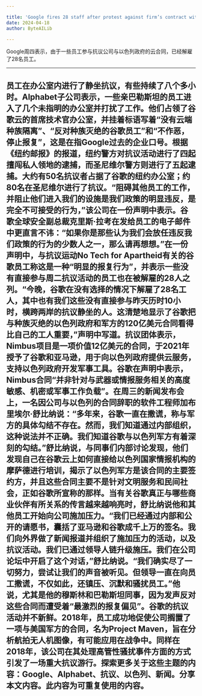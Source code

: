 ```yaml
---

title: 'Google fires 28 staff after protest against firm’s contract with Israeli government'
date: 2024-04-18
author: ByteAILib

---
```


Google周四表示，由于一些员工参与抗议公司与以色列政府的云合同，已经解雇了28名员工。

---
员工在办公室内进行了静坐抗议，有些持续了八个多小时。Alphabet子公司表示，一些亲巴勒斯坦的员工进入了几个未指明的办公室并打扰了工作。他们占领了谷歌云的首席技术官办公室，并挂着标语写着“没有云端种族隔离”、“反对种族灭绝的谷歌员工”和“不作恶，停止报复”，这是在指Google过去的企业口号。根据《纽约邮报》的报道，纽约警方对抗议活动进行了四起擅闯私人领地的逮捕，而圣尼维尔警方则进行了五起逮捕。大约有50名抗议者占据了谷歌的纽约办公室；约80名在圣尼维尔进行了抗议。“阻碍其他员工的工作，并阻止他们进入我们的设施是我们政策的明显违反，是完全不可接受的行为，”该公司在一份声明中表示。谷歌全球安全副总裁克里斯·拉考在发给员工的电子邮件中更直言不讳：“如果你是那些认为我们会放任违反我们政策的行为的少数人之一，那么请再想想。”在一份声明中，与抗议运动No Tech for Apartheid有关的谷歌员工称这是一种“明显的报复行为”，并表示一些没有直接参与周二抗议活动的员工也在被解雇的28人之列。“今晚，谷歌在没有选择的情况下解雇了28名工人，其中也有我们这些没有直接参与昨天历时10小时，横跨两岸的抗议静坐的人。这清楚地显示了谷歌把与种族灭绝的以色列政府和军方的120亿美元合同看得比自己的工人重要，”声明中写道。抗议团体表示，Nimbus项目是一项价值12亿美元的合同，于2021年授予了谷歌和亚马逊，用于向以色列政府提供云服务，支持以色列政府开发军事工具。谷歌在声明中表示，Nimbus合同“并非针对与武器或情报服务相关的高度敏感、机密或军事工作负载”。在周三的新闻发布会上，一名因公司与以色列的合同辞职的软件工程师加布里埃尔·舒比纳说：“多年来，谷歌一直在撒谎，称与军方的具体勾结不存在。然而，我们知道通过内部组织，这种说法并不正确。我们知道谷歌与以色列军方有着深刻的勾结。”舒比纳说，与同事们内部讨论发现，他们发现自己在谷歌云上如何直接给以色列国家情报机构的摩萨德进行培训，揭示了以色列军方是该合同的主要签约方，并且这些合同主要不是针对文明服务和民间社会，正如谷歌所宣称的那样。当有关谷歌真正与哪些商业伙伴有所关系的传言越来越响亮时，舒比纳说他和其他员工开始向公司施加压力。“我们已经通过内部和公开的请愿书，囊括了亚马逊和谷歌成千上万的签名。我们向外界做了新闻报道并组织了施加压力的活动，以及抗议活动。我们已通过领导人链升级施压。我们在公司论坛中开启了这个对话，”舒比纳说。“我们确实尽了一切努力，尝试让我们的声音被听见。但领导一直在向员工撒谎，不仅如此，还镇压、沉默和骚扰员工。”他说，尤其是他的穆斯林和巴勒斯坦同事，因为发声反对这些合同而遭受着“最激烈的报复偏见”。谷歌的抗议活动并不新鲜。2018年，员工成功地促使公司搁置了一项与美国军方的合同，名为Project Maven，旨在分析航拍无人机图像，有可能应用在战争中。同样在2018年，该公司在其处理高管性骚扰事件方面的方式引发了一场重大抗议游行。探索更多关于这些主题的内容：Google、Alphabet、抗议、以色列、新闻。分享本文内容。此内容为可重复使用的内容。
---
